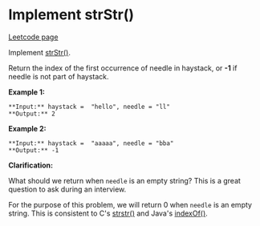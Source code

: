 # Implement strStr()
[Leetcode page](https://leetcode.com/problems/implement-strstr/description)

Implement [strStr()](http://www.cplusplus.com/reference/cstring/strstr/).

Return the index of the first occurrence of needle in haystack, or **-1** if
needle is not part of haystack.

**Example 1:**

    
    
    **Input:** haystack =  "hello", needle = "ll"
    **Output:** 2
    

**Example 2:**

    
    
    **Input:** haystack =  "aaaaa", needle = "bba"
    **Output:** -1
    

**Clarification:**

What should we return when `needle` is an empty string? This is a great
question to ask during an interview.

For the purpose of this problem, we will return 0 when `needle` is an empty
string. This is consistent to C's
[strstr()](http://www.cplusplus.com/reference/cstring/strstr/) and Java's
[indexOf()](https://docs.oracle.com/javase/7/docs/api/java/lang/String.html#indexOf\(java.lang.String\)).

